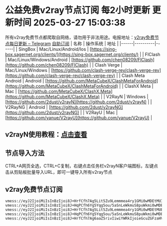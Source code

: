 # 公益免费v2ray节点订阅 每2小时更新 更新时间 2025-03-27 15:03:38
所有v2ray免费节点都爬取自网络，请勿用于非法用途。电报地址：[v2ray免费节点每日更新 – Telegram](https://t.me/just_do_chat) 
[自助订阅](https://share.colors.nyc.mn/)
| 名称 | 操作系统 | 地址 |
|------|----------|------|
| SingBox | Mac/Linux/Android/Ios | [https://sing-box.sagernet.org/clients/](https://sing-box.sagernet.org/clients/) |
| FlClash | Mac/Linux/Windows/Android | [https://github.com/chen08209/FlClash](https://github.com/chen08209/FlClash) |
| Clash Verge | Mac/Linux/Windows | [https://github.com/clash-verge-rev/clash-verge-rev](https://github.com/clash-verge-rev/clash-verge-rev) |
| Clash Meta Android | Android | [https://github.com/MetaCubeX/ClashMetaForAndroid](https://github.com/MetaCubeX/ClashMetaForAndroid) |
| ClashX Meta | Mac | [https://github.com/MetaCubeX/ClashX.Meta](https://github.com/MetaCubeX/ClashX.Meta) |
| V2RayN | Windows | [https://github.com/2dust/v2rayN](https://github.com/2dust/v2rayN) |
| V2RayNG | Android | [https://github.com/2dust/v2rayNG](https://github.com/2dust/v2rayNG) |
| V2RayU | Mac | [https://github.com/yanue/V2rayU](https://github.com/yanue/V2rayU) |
## v2rayN使用教程：[点击查看](https://blog.colors.nyc.mn/posts/how-to-use-v2rayn//)
## 节点导入方法
CTRL+A网页全选，CTRL+C复制，右键点击任务栏v2rayN客户端图标，左键点击从剪贴板批量导入URL，即可一键导入所有v2ray节点  
## v2ray免费节点订阅  
``` 
vmess://eyJ2IjoiMiIsInBzIjoi8J+HrfCfh7Ag5Lit5Zu9Lemmmea4ry1GMi0wMDEtMUIiLCJhZGQiOiIyMTIuMTkyLjEyLjczIiwicG9ydCI6IjIyMDMxIiwidHlwZSI6Im5vbmUiLCJpZCI6IjBiZWYwYWNhLWExNWQtNDM0ZS05NzNlLWE1M2MxMjA1NmI1YyIsImFpZCI6IjAiLCJuZXQiOiJ3cyIsInBhdGgiOiIvIiwiaG9zdCI6IiIsInRscyI6IiJ9
vmess://eyJ2IjoiMiIsInBzIjoi8J+HqPCfh6Yg5Yqg5ou/5aSnLeWkmuS8puWkmi0wMDEtMUIiLCJhZGQiOiIxNDEuMTk1LjExMi4zMyIsInBvcnQiOiIyMDAzMiIsInR5cGUiOiJub25lIiwiaWQiOiIwYmVmMGFjYS1hMTVkLTQzNGUtOTczZS1hNTNjMTIwNTZiNWMiLCJhaWQiOiIwIiwibmV0Ijoid3MiLCJwYXRoIjoiLyIsImhvc3QiOiIiLCJ0bHMiOiIifQ==
vmess://eyJ2IjoiMiIsInBzIjoi8J+HrfCfh7Ag5Lit5Zu9Lemmmea4ry1GMi0wMDEtMUEiLCJhZGQiOiIyMTIuMTkyLjEyLjczIiwicG9ydCI6IjIyMDMxIiwidHlwZSI6Im5vbmUiLCJpZCI6IjJiNmY0N2E5LWJjNTAtNGQ5MS1hMzdhLWU4YTAxYjViOTUzMSIsImFpZCI6IjAiLCJuZXQiOiJ3cyIsInBhdGgiOiIvIiwiaG9zdCI6IiIsInRscyI6IiJ9
vmess://eyJ2IjoiMiIsInBzIjoi8J+HqPCfh6Yg5Yqg5ou/5aSnLeWkmuS8puWkmi0wMDEtMUEiLCJhZGQiOiIxNDEuMTk1LjExMi4zMyIsInBvcnQiOiIyMDAzMiIsInR5cGUiOiJub25lIiwiaWQiOiIyYjZmNDdhOS1iYzUwLTRkOTEtYTM3YS1lOGEwMWI1Yjk1MzEiLCJhaWQiOiIwIiwibmV0Ijoid3MiLCJwYXRoIjoiLyIsImhvc3QiOiIiLCJ0bHMiOiIifQ==
vmess://eyJ2IjoiMiIsInBzIjoi8J+HrfCfh7Ag6aaZ5rivIiwiYWRkIjoieGcuZGFzaHVhaS5jeW91IiwicG9ydCI6IjE5OTAxIiwidHlwZSI6Im5vbmUiLCJpZCI6ImVjMzY3MmEwLTRlNGMtNDMxMy04NzQxLTI5OWRkMDA5NGE1MiIsImFpZCI6IjAiLCJuZXQiOiJ0Y3AiLCJwYXRoIjoiLyIsImhvc3QiOiJ4Zy5kYXNodWFpLmN5b3UiLCJ0bHMiOiIifQ==
```

